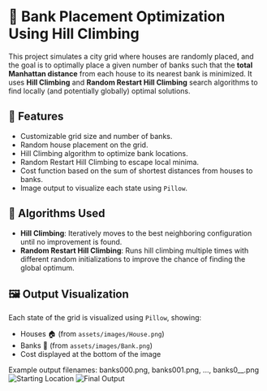 # 🏦 Bank Placement Optimization Using Hill Climbing

This project simulates a city grid where houses are randomly placed, and the goal is to optimally place a given number of banks such that the **total Manhattan distance** from each house to its nearest bank is minimized. It uses **Hill Climbing** and **Random Restart Hill Climbing** search algorithms to find locally (and potentially globally) optimal solutions.

## 🚀 Features

- Customizable grid size and number of banks.
- Random house placement on the grid.
- Hill Climbing algorithm to optimize bank locations.
- Random Restart Hill Climbing to escape local minima.
- Cost function based on the sum of shortest distances from houses to banks.
- Image output to visualize each state using `Pillow`.

## 🧠 Algorithms Used

- **Hill Climbing**: Iteratively moves to the best neighboring configuration until no improvement is found.
- **Random Restart Hill Climbing**: Runs hill climbing multiple times with different random initializations to improve the chance of finding the global optimum.

## 🖼️ Output Visualization

Each state of the grid is visualized using `Pillow`, showing:
- Houses 🏠 (from `assets/images/House.png`)
- Banks 🏦 (from `assets/images/Bank.png`)
- Cost displayed at the bottom of the image

Example output filenames:
banks000.png, banks001.png, ..., banks0__.png
![Starting Location](images/banks000.png)
![Final Output](images/banks022.png)